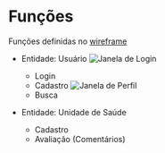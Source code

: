 # Funções

Funções definidas no [wireframe](https://github.com/aplneto/medmapper/tree/master/mockups/wireframe)

- Entidade: Usuário
![Janela de Login](https://github.com/aplneto/medmapper/blob/master/docs/entregas/iteration0/mockups/wireframe/web/login_web.png?raw=true)
  - Login
  - Cadastro
![Janela de Perfil](https://github.com/aplneto/medmapper/blob/master/docs/entregas/iteration0/mockups/wireframe/web/profile_web.png?raw=true)
  - Busca

- Entidade: Unidade de Saúde
  - Cadastro
  - Avaliação (Comentários)
